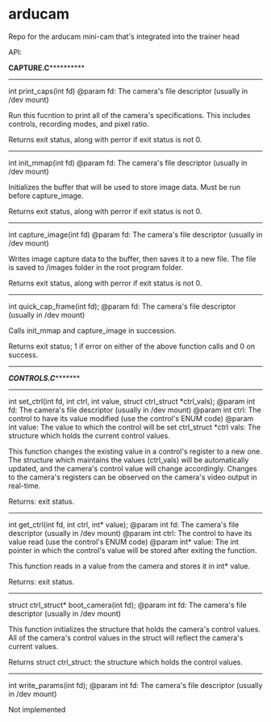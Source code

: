 # arducam
Repo for the arducam mini-cam that's integrated into the trainer head

API:

********CAPTURE.C******************
______________________________________________________________________
int print_caps(int fd)
@param fd: The camera's file descriptor (usually in /dev mount)

Run this fucntion to print all of the camera's specifications.
This includes controls, recording modes, and pixel ratio.

Returns exit status, along with perror if exit status is not 0.
______________________________________________________________________
int init_mmap(int fd)
@param fd: The camera's file descriptor (usually in /dev mount)

Initializes the buffer that will be used to store image data.
Must be run before capture_image.

Returns exit status, along with perror if exit status is not 0.
______________________________________________________________________
int capture_image(int fd)
@param fd: The camera's file descriptor (usually in /dev mount)

Writes image capture data to the buffer, then saves it to a new
file. The file is saved to /images folder in the root program
folder.

Returns exit status, along with perror if exit status is not 0.
______________________________________________________________________
int quick_cap_frame(int fd);
@param fd: The camera's file descriptor (usually in /dev mount)

Calls init_mmap and capture_image in succession.

Returns exit status; 1 if error on either of the above function calls
and 0 on success.

***********************************

*********CONTROLS.C****************
______________________________________________________________________
int set_ctrl(int fd, int ctrl, int value, struct ctrl_struct *ctrl_vals);
@param int fd: The camera's file descriptor (usually in /dev mount)
@param int ctrl: The control to have its value modified (use the control's ENUM code)
@param int value: The value to which the control will be set
ctrl_struct *ctrl vals: The structure which holds the current control values.

This function changes the existing value in a control's register to a new one.
The structure which maintains the values (ctrl_vals) will be automatically
updated, and the camera's control value will change accordingly. Changes to
the camera's registers can be observed on the camera's video output in real-time.

Returns: exit status.
______________________________________________________________________
int get_ctrl(int fd, int ctrl, int* value);
@param int fd: The camera's file descriptor (usually in /dev mount)
@param int ctrl: The control to have its value read (use the control's ENUM code)
@param int* value: The int pointer in which the control's value will be stored
after exiting the function.

This function reads in a value from the camera and stores it in int* value.

Returns: exit status.
______________________________________________________________________
struct ctrl_struct* boot_camera(int fd);
@param int fd: The camera's file descriptor (usually in /dev mount)

This function initializes the structure that holds the camera's control
values. All of the camera's control values in the struct will reflect the
camera's current values.

Returns struct ctrl_struct: the structure which holds the control values.
______________________________________________________________________
int write_params(int fd);
@param int fd: The camera's file descriptor (usually in /dev mount)

Not implemented

